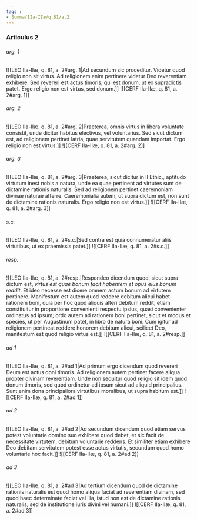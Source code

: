 ```yaml
---
tags : 
- Summa/IIa-IIæ/q.81/a.2
---
```


### Articulus 2

###### arg. 1
![[LEO IIa-IIæ, q. 81, a. 2#arg. 1|Ad secundum sic proceditur. Videtur quod religio non sit virtus. Ad religionem enim pertinere videtur Deo reverentiam exhibere. Sed revereri est actus timoris, qui est donum, ut ex supradictis patet. Ergo religio non est virtus, sed donum.]]
![[CERF IIa-IIæ, q. 81, a. 2#arg. 1]]

###### arg. 2
![[LEO IIa-IIæ, q. 81, a. 2#arg. 2|Praeterea, omnis virtus in libera voluntate consistit, unde dicitur habitus electivus, vel voluntarius. Sed sicut dictum est, ad religionem pertinet latria, quae servitutem quandam importat. Ergo religio non est virtus.]]
![[CERF IIa-IIæ, q. 81, a. 2#arg. 2]]

###### arg. 3
![[LEO IIa-IIæ, q. 81, a. 2#arg. 3|Praeterea, sicut dicitur in II Ethic., aptitudo virtutum inest nobis a natura, unde ea quae pertinent ad virtutes sunt de dictamine rationis naturalis. Sed ad religionem pertinet caeremoniam divinae naturae afferre. Caeremonialia autem, ut supra dictum est, non sunt de dictamine rationis naturalis. Ergo religio non est virtus.]]
![[CERF IIa-IIæ, q. 81, a. 2#arg. 3]]

###### s.c.
![[LEO IIa-IIæ, q. 81, a. 2#s.c.|Sed contra est quia connumeratur aliis virtutibus, ut ex praemissis patet.]]
![[CERF IIa-IIæ, q. 81, a. 2#s.c.]]

###### resp.
![[LEO IIa-IIæ, q. 81, a. 2#resp.|Respondeo dicendum quod, sicut supra dictum est, *virtus est quae bonum facit habentem et opus eius bonum reddit*. Et ideo necesse est dicere omnem actum bonum ad virtutem pertinere. Manifestum est autem quod reddere debitum alicui habet rationem boni, quia per hoc quod aliquis alteri debitum reddit, etiam constituitur in proportione convenienti respectu ipsius, quasi convenienter ordinatus ad ipsum; ordo autem ad rationem boni pertinet, sicut et modus et species, ut per Augustinum patet, in libro de natura boni. Cum igitur ad religionem pertineat reddere honorem debitum alicui, scilicet Deo, manifestum est quod religio virtus est.]]
![[CERF IIa-IIæ, q. 81, a. 2#resp.]]

###### ad 1
![[LEO IIa-IIæ, q. 81, a. 2#ad 1|Ad primum ergo dicendum quod revereri Deum est actus doni timoris. Ad religionem autem pertinet facere aliqua propter divinam reverentiam. Unde non sequitur quod religio sit idem quod donum timoris, sed quod ordinetur ad ipsum sicut ad aliquid principalius. Sunt enim dona principaliora virtutibus moralibus, ut supra habitum est.]]
![[CERF IIa-IIæ, q. 81, a. 2#ad 1]]

###### ad 2
![[LEO IIa-IIæ, q. 81, a. 2#ad 2|Ad secundum dicendum quod etiam servus potest voluntarie domino suo exhibere quod debet, et sic facit de necessitate virtutem, debitum voluntarie reddens. Et similiter etiam exhibere Deo debitam servitutem potest esse actus virtutis, secundum quod homo voluntarie hoc facit.]]
![[CERF IIa-IIæ, q. 81, a. 2#ad 2]]

###### ad 3
![[LEO IIa-IIæ, q. 81, a. 2#ad 3|Ad tertium dicendum quod de dictamine rationis naturalis est quod homo aliqua faciat ad reverentiam divinam, sed quod haec determinate faciat vel illa, istud non est de dictamine rationis naturalis, sed de institutione iuris divini vel humani.]]
![[CERF IIa-IIæ, q. 81, a. 2#ad 3]]

